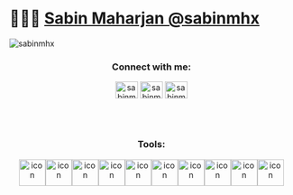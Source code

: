 # 👨🏻‍💻 [Sabin Maharjan @sabinmhx](sabin-maharjan.com.np)

<p align="left"> <img src="https://komarev.com/ghpvc/?username=sabinmhx&label=Profile%20views&color=0e75b6&style=flat" alt="sabinmhx" /> </p>

<h3 align="center">Connect with me:</h3>
<p align="center">
<a href="https://twitter.com/sabinmhx" target="blank"><img align="center" src="https://raw.githubusercontent.com/rahuldkjain/github-profile-readme-generator/master/src/images/icons/Social/twitter.svg" alt="sabinmhx" height="30" width="40" /></a>
<a href="https://linkedin.com/in/sabinmhx" target="blank"><img align="center" src="https://raw.githubusercontent.com/rahuldkjain/github-profile-readme-generator/master/src/images/icons/Social/linked-in-alt.svg" alt="sabinmhx" height="30" width="40" /></a>
<a href="https://instagram.com/sabinmhx" target="blank"><img align="center" src="https://raw.githubusercontent.com/rahuldkjain/github-profile-readme-generator/master/src/images/icons/Social/instagram.svg" alt="sabinmhx" height="30" width="40" /></a>
</p>

<br><br>

<h3 align="center">Tools:</h3>
<p align="center">
<img src="https://techstack-generator.vercel.app/cpp-icon.svg" alt="icon" width="47" height="47" /><img src="https://techstack-generator.vercel.app/csharp-icon.svg" alt="icon" width="47" height="47" /><img src="https://techstack-generator.vercel.app/java-icon.svg" alt="icon" width="47" height="47" /><img src="https://techstack-generator.vercel.app/python-icon.svg" alt="icon" width="47" height="47" /><img src="https://techstack-generator.vercel.app/js-icon.svg" alt="icon" width="47" height="47" /><img src="https://techstack-generator.vercel.app/react-icon.svg" alt="icon" width="47" height="47" /><img src="https://techstack-generator.vercel.app/restapi-icon.svg" alt="icon" width="47" height="47" /><img src="https://techstack-generator.vercel.app/mysql-icon.svg" alt="icon" width="47" height="47" /><img src="https://techstack-generator.vercel.app/kubernetes-icon.svg" alt="icon" width="47" height="47" /><img src="https://techstack-generator.vercel.app/docker-icon.svg" alt="icon" width="47" height="47" />
</p>
